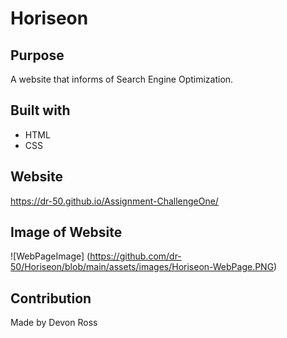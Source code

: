 # Horiseon

## Purpose

A website that informs of Search Engine Optimization.

## Built with

- HTML
- CSS

## Website

https://dr-50.github.io/Assignment-ChallengeOne/

## Image of Website

![WebPageImage] (https://github.com/dr-50/Horiseon/blob/main/assets/images/Horiseon-WebPage.PNG)

## Contribution

Made by Devon Ross
